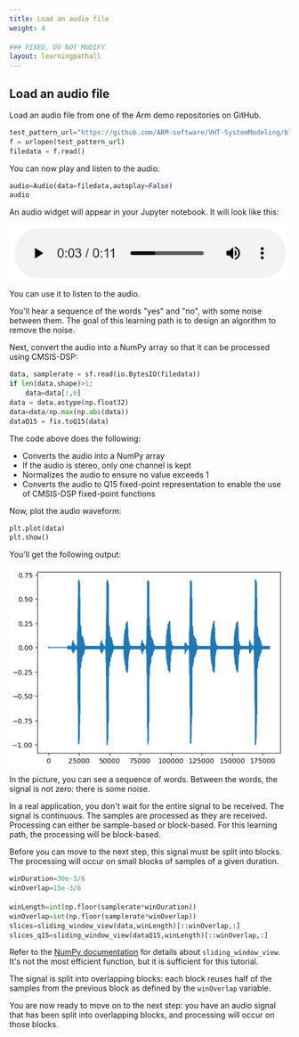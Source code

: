 ```yaml
---
title: Load an audio file
weight: 4

### FIXED, DO NOT MODIFY
layout: learningpathall
---
```


## Load an audio file

Load an audio file from one of the Arm demo repositories on GitHub.


```python
test_pattern_url="https://github.com/ARM-software/VHT-SystemModeling/blob/main/EchoCanceller/sounds/yesno.wav?raw=true"
f = urlopen(test_pattern_url)
filedata = f.read()
```

You can now play and listen to the audio:
```python
audio=Audio(data=filedata,autoplay=False)
audio
```

An audio widget will appear in your Jupyter notebook. It will look like this:

![audio widget alt-text#center](audiowidget.png "Figure 1. Audio widget")

You can use it to listen to the audio.

You'll hear a sequence of the words "yes" and "no", with some noise between them.
The goal of this learning path is to design an algorithm to remove the noise.


Next, convert the audio into a NumPy array so that it can be processed using CMSIS-DSP:

```python
data, samplerate = sf.read(io.BytesIO(filedata))
if len(data.shape)>1:
    data=data[:,0]
data = data.astype(np.float32)
data=data/np.max(np.abs(data))
dataQ15 = fix.toQ15(data)
```

The code above does the following:
- Converts the audio into a NumPy array
- If the audio is stereo, only one channel is kept
- Normalizes the audio to ensure no value exceeds 1
- Converts the audio to Q15 fixed-point representation to enable the use of CMSIS-DSP fixed-point functions

Now, plot the audio waveform:

```python
plt.plot(data)
plt.show()
```

You'll get the following output:

![audio signal alt-text#center](signal.png "Figure 2. Audio signal")

In the picture, you can see a sequence of words. Between the words, the signal is not zero: there is some noise.

In a real application, you don't wait for the entire signal to be received. The signal is continuous. The samples are processed as they are received. Processing can either be sample-based or block-based. For this learning path, the processing will be block-based.

Before you can move to the next step, this signal must be split into blocks. The processing will occur on small blocks of samples of a given duration.



```python
winDuration=30e-3/6
winOverlap=15e-3/6

winLength=int(np.floor(samplerate*winDuration))
winOverlap=int(np.floor(samplerate*winOverlap))
slices=sliding_window_view(data,winLength)[::winOverlap,:]
slices_q15=sliding_window_view(dataQ15,winLength)[::winOverlap,:]
```

Refer to the [NumPy documentation](https://numpy.org/doc/stable/reference/generated/numpy.lib.stride_tricks.sliding_window_view.html) for details about `sliding_window_view`. It's not the most efficient function, but it is sufficient for this tutorial.

The signal is split into overlapping blocks: each block reuses half of the samples from the previous block as defined by the `winOverlap` variable.

You are now ready to move on to the next step: you have an audio signal that has been split into overlapping blocks, and processing will occur on those blocks.

